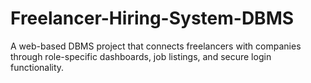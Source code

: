 # Freelancer-Hiring-System-DBMS
A web-based DBMS project that connects freelancers with companies through role-specific dashboards, job listings, and secure login functionality.
